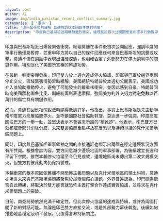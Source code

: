 ```yaml
---
layout: post
author: AI
image: img/india_pakistan_recent_conflict_summary.jpg
categories: [ '軍事' ]
title: "印巴緊張局勢緩解 莫迪強調以本國條件應對挑釁"
description: "印度與巴基斯坦近期爆發激烈衝突，總理莫迪首次公開回應宣布軍事行動暫停，並否認美國斡旋在停火過程中的作用。雖然美總統特朗普高調宣稱美方外交努力關鍵，但莫迪強調巴方先主動協商，雙邊未來將聚焦反恐與克什米爾議題。雙方軍事領袖直接通話達成邊境撤軍共識，目前局勢趨於穩定，停火協議為印巴對話提供新契機，南亞區域未來走向仍備受全球關注。"
---
```

印度與巴基斯坦近日爆發緊張衝突，總理莫迪在事件後首次公開回應，強調印度的軍事行動僅屬暫停，並重申印方將以自己的條件回應任何來自巴基斯坦的挑釁或攻擊。莫迪不僅在談話中表現出強硬姿態，也明確否定了外部勢力在停火談判中的關鍵作用，特別淡化了美國所宣稱的斡旋功勞。

在最新一輪衝突爆發後，印巴雙方於上週六達成停火協議，印軍與巴軍於邊界兩側停止交火，區域緊張情勢暫時緩解。美國總統特朗普於本週初公開表示，美國成功介入並協助推動停火，避免了可能發生的嚴重核衝突，並因此感到自豪。特朗普同時向美國國務卿魯比奧、副總統萬斯表達讚揚，強調美方的外交努力對避免數以百萬計的傷亡具有關鍵作用。

然而，莫迪在回應相關說法時顯得低調許多。他指出，事實上巴基斯坦是先主動聯絡印度軍方高層協商停火，並呼籲國際社會協助斡旋。莫迪進一步強調，印度高度關注巴方的一舉一動，並堅決表示不會容忍所謂的“核訛詐”。他表示，印巴雙方已就核威脅部分消除分歧，未來雙邊協商重點將放在反恐以及持續爭議的克什米爾地區問題上。

同時，印度與巴基斯坦軍事領袖之間的直接通話也顯示出兩國在穩定邊境狀況方面有所共識。根據會談內容，雙方同意減少邊境地區的軍事部署，為後續建立長遠和平留下空間。雖然本輪停火協議至今仍見成效，邊境地區尚未傳出第二波大規模交火，但雙方對彼此動向仍保持警戒。

本輪衝突的根本原因依舊離不開恐怖主義問題以及克什米爾地區的領土糾紛，莫迪亦坦言未來與巴基斯坦協商將聚焦於這兩個核心議題。外界普遍認為，印巴關係能否自此轉緩，將取決於雙方能否就恐怖主義打擊合作達成實質協議，並尋求在克什米爾問題上的突破。

目前，南亞局勢依然充滿不確定性，但此次停火協議的達成與持續，或許為兩國打開了新的對話可能。無論是印巴雙方直接交流，或是外部勢力幕後斡旋，後續如何推動地區穩定及和平發展，仍值得各界持續關注。